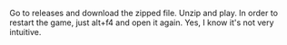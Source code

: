 Go to releases and download the zipped file. Unzip and play. In order to restart the game, just alt+f4 and open it again. Yes, I know it's not very intuitive.
